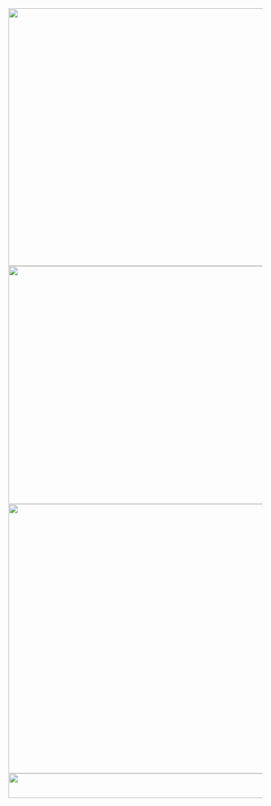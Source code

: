 <img src="https://farm2.staticflickr.com/1569/25914105344_f91dd76348_z.jpg" width="640" height="510">
<img src="https://farm2.staticflickr.com/1480/26426712652_483c6b2f52_z.jpg" width="640" height="471">
<img src="https://farm2.staticflickr.com/1466/26426712842_6afa56ca92_z.jpg" width="640" height="533">
<img src="https://farm2.staticflickr.com/1551/26452937641_4e845d0fee_z.jpg" width="640" height="49">